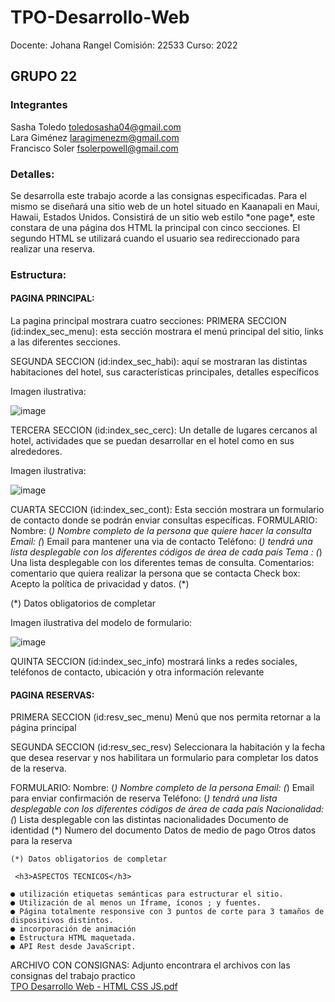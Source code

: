 # TPO-Desarrollo-Web <codoacodo/>

Docente: Johana Rangel
Comisión: 22533
Curso: 2022 

<h2>GRUPO 22</h2>
<h3>Integrantes</h3>

Sasha Toledo toledosasha04@gmail.com <br>
Lara Giménez laragimenezm@gmail.com   <br>
Francisco Soler fsolerpowell@gmail.com <br>

<h3>Detalles:</h3>
Se desarrolla este trabajo acorde a las consignas especificadas. Para el mismo se diseñará una sitio web de un hotel situado en Kaanapali en Maui, Hawaii, Estados Unidos. Consistirá de un sitio web estilo *one page*, este constara de una página dos HTML la principal con cinco secciones. El segundo HTML se utilizará cuando el usuario sea redireccionado para realizar una reserva. 

<h3>Estructura:</h3>

<h4>PAGINA PRINCIPAL:</h4>
La pagina principal mostrara cuatro secciones:
  PRIMERA SECCION (id:index_sec_menu):
  esta sección mostrara el menú principal del sitio, links a las diferentes secciones.
  
  SEGUNDA SECCION (id:index_sec_habi):
  aquí se mostraran las distintas habitaciones del hotel, sus características principales, detalles específicos
  
  Imagen ilustrativa:
  
  ![image](https://user-images.githubusercontent.com/101218360/189500092-e06aaa3c-a2c6-4367-b12d-361af36b26eb.png)

  
  
  TERCERA SECCION (id:index_sec_cerc):
  Un detalle de lugares cercanos al hotel, actividades que se puedan desarrollar en el hotel como en sus alrededores.
  
  Imagen ilustrativa:
  
  ![image](https://user-images.githubusercontent.com/101218360/189500062-00c842d6-e496-4b1a-8d37-ac6d4f2aebfc.png)

  
  CUARTA SECCION (id:index_sec_cont):
  Esta sección mostrara un formulario de contacto donde se podrán enviar consultas específicas. 
    FORMULARIO:
    Nombre: (*) Nombre completo de la persona que quiere hacer la consulta
    Email: (*)  Email para mantener una via de contacto
    Teléfono: (*) tendrá una lista desplegable con los diferentes códigos de área de cada país
    Tema : (*) Una lista desplegable con los diferentes temas de consulta.
    Comentarios: comentario que quiera realizar la persona que se contacta
    Check box: Acepto la política de privacidad y datos. (*)
  
   (*) Datos obligatorios de completar
  
  Imagen ilustrativa del modelo de formulario:
  
  ![image](https://user-images.githubusercontent.com/101218360/189499936-d34b71ec-cc12-45b9-be38-3ee3d0e61d42.png)

  
  QUINTA SECCION (id:index_sec_info)
  mostrará links a redes sociales, teléfonos de contacto, ubicación y otra información relevante
  
  <h4>PAGINA RESERVAS:</h4>
    
  PRIMERA SECCION (id:resv_sec_menu)
  Menú que nos permita retornar a la página principal
   
  SEGUNDA SECCION (id:resv_sec_resv)
  Seleccionara la habitación y la fecha que desea reservar y nos habilitara un formulario para completar los datos de la reserva.
   
  FORMULARIO:
    Nombre: (*) Nombre completo de la persona
    Email: (*)  Email para enviar confirmación de reserva
    Teléfono: (*) tendrá una lista desplegable con los diferentes códigos de área de cada país
    Nacionalidad: (*) Lista desplegable con las distintas nacionalidades
    Documento de identidad (*) Numero del documento
    Datos de medio de pago
    Otros datos para la reserva
    
    (*) Datos obligatorios de completar
    
     <h3>ASPECTOS TECNICOS</h3>
    
    ● utilización etiquetas semánticas para estructurar el sitio.    
    ● Utilización de al menos un Iframe, íconos ; y fuentes.
    ● Página totalmente responsive con 3 puntos de corte para 3 tamaños de dispositivos distintos.
    ● incorporación de animación
    ● Estructura HTML maquetada.
    ● API Rest desde JavaScript.    

    
ARCHIVO CON CONSIGNAS:
Adjunto encontrara el archivos con las consignas del trabajo practico  
[TPO Desarrollo Web - HTML CSS JS.pdf](https://github.com/FranksSPowell/TPO-Desarrollo-Web/files/9541302/TPO.Desarrollo.Web.-.HTML.CSS.JS.pdf)


